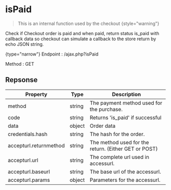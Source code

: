 # isPaid

> This is an internal function used by the checkout
{style="warning"}

Check if Checkout order is paid and when paid, return status is_paid with callback data
so checkout can simulate a callback to the store
return by echo JSON string.

{type="narrow"}
Endpoint
: /ajax.php?isPaid

Method
: GET

## Repsonse

| Property               | Type   | Description                                          |
|------------------------|--------|------------------------------------------------------|
| method                 | string | The payment method used for the purchase.            |
| code                   | string | Returns 'is_paid' if successful                      |
| data                   | object | Order data                                           |
| credentials.hash       | string | The hash for the order.                              |
| accepturl.returnmethod | string | The method used for the return. (Either GET or POST) |
| accepturl.url          | string | The complete url used in accessurl.                  |
| accepturl.baseurl      | string | The base url of the accessurl.                       |
| accepturl.params       | object | Parameters for the accessurl.                        |
